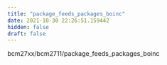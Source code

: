 ```yaml
---
title: "package_feeds_packages_boinc"
date: 2021-10-30 22:26:51.159442
hidden: false
draft: false
---
```


bcm27xx/bcm2711/package_feeds_packages_boinc

